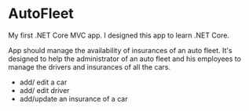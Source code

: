 # AutoFleet
My first .NET Core MVC app.
I designed this app to learn .NET Core.

App should manage the availability of insurances of an auto fleet.
It's designed to help the administrator of an auto fleet and his employees to manage the drivers and insurances of all the cars.

+ add/ edit a car
+ add/ edit driver
+ add/update an insurance of a car
